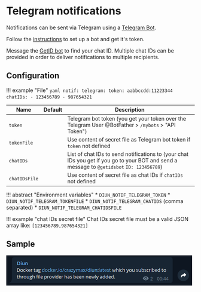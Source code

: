 # Telegram notifications

Notifications can be sent via Telegram using a [Telegram Bot](https://core.telegram.org/bots).

Follow the [instructions](https://core.telegram.org/bots#6-botfather) to set up a bot and get it's token.

Message the [GetID bot](https://t.me/getidsbot) to find your chat ID.
Multiple chat IDs can be provided in order to deliver notifications to multiple recipients.

## Configuration

!!! example "File"
    ```yaml
    notif:
      telegram:
        token: aabbccdd:11223344
        chatIDs:
          - 123456789
          - 987654321
    ```

| Name               | Default       | Description   |
|--------------------|---------------|---------------|
| `token`            |               | Telegram bot token (you get your token over the Telegram User @BotFather > `/mybots` > "API Token") |
| `tokenFile`        |               | Use content of secret file as Telegram bot token if `token` not defined |
| `chatIDs`          |               | List of chat IDs to send notifications to (your chat IDs you get if you go to your BOT and send a message to `@getidsbot` `ID: 123456789`) |
| `chatIDsFile`      |               | Use content of secret file as chat IDs if `chatIDs` not defined |

!!! abstract "Environment variables"
    * `DIUN_NOTIF_TELEGRAM_TOKEN`
    * `DIUN_NOTIF_TELEGRAM_TOKENFILE`
    * `DIUN_NOTIF_TELEGRAM_CHATIDS` (comma separated)
    * `DIUN_NOTIF_TELEGRAM_CHATIDSFILE`

!!! example "chat IDs secret file"
    Chat IDs secret file must be a valid JSON array like: `[123456789,987654321]`

## Sample

![](../assets/notif/telegram.png)

[^1]: Value required
